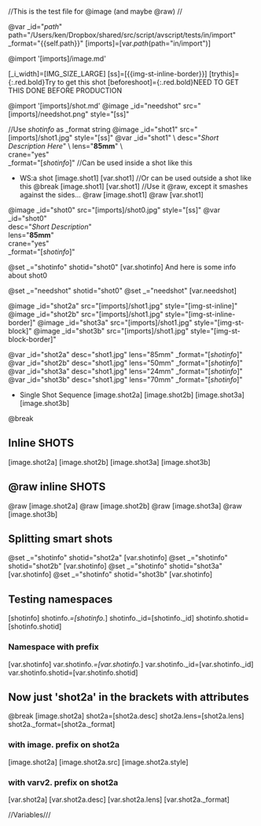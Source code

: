 //This is the test file for @image (and maybe @raw)
//

@var _id="_path_" path="/Users/ken/Dropbox/shared/src/script/avscript/tests/in/import" _format="{{self.path}}"
[imports]=[var._path_(path="in/import")]

@import '[imports]/image.md'

[_i_width]=[IMG_SIZE_LARGE]
[ss]=[{{img-st-inline-border}}]
[trythis]={:.red.bold}Try to get this shot
[beforeshoot]={:.red.bold}NEED TO GET THIS DONE BEFORE PRODUCTION

@import '[imports]/shot.md'
@image _id="needshot" src="[imports]/needshot.png" style="[ss]"

//Use _shotinfo_ as _format string
@image _id="shot1" src="[imports]/shot1.jpg" style="[ss]"
@var _id="shot1" \ 
     desc="*Short Description Here*" \ 
     lens="**85mm**" \   
     crane="yes" \
     _format="[_shotinfo_]"
//Can be used inside a shot like this
- WS:a shot
    [image.shot1]
[var.shot1]
//Or can be used outside a shot like this
@break
[image.shot1]
[var.shot1]
//Use it @raw, except it smashes against the sides...
@raw [image.shot1]
@raw [var.shot1]

@image _id="shot0" src="[imports]/shot0.jpg" style="[ss]"
@var _id="shot0" \
     desc="*Short Description*" \
     lens="**85mm**" \
     crane="yes" \
     _format="[_shotinfo_]"

@set _="shotinfo" shotid="shot0"
[var.shotinfo]
And here is some info about shot0

@set _="needshot" shotid="shot0"
@set _="needshot"
[var.needshot]

@image _id="shot2a" src="[imports]/shot1.jpg" style="[img-st-inline]"
@image _id="shot2b" src="[imports]/shot1.jpg" style="[img-st-inline-border]"
@image _id="shot3a" src="[imports]/shot1.jpg" style="[img-st-block]"
@image _id="shot3b" src="[imports]/shot1.jpg" style="[img-st-block-border]"

@var _id="shot2a" desc="shot1.jpg" lens="85mm" _format="[_shotinfo_]"
@var _id="shot2b" desc="shot1.jpg" lens="50mm" _format="[_shotinfo_]"
@var _id="shot3a" desc="shot1.jpg" lens="24mm" _format="[_shotinfo_]"
@var _id="shot3b" desc="shot1.jpg" lens="70mm" _format="[_shotinfo_]"

- Single Shot Sequence
    [image.shot2a]
    [image.shot2b]
    [image.shot3a]
    [image.shot3b]

@break
## Inline SHOTS
[image.shot2a]
[image.shot2b]
[image.shot3a]
[image.shot3b]

## @raw inline SHOTS

@raw [image.shot2a]
@raw [image.shot2b]
@raw [image.shot3a]
@raw [image.shot3b]

## Splitting smart shots
@set _="shotinfo" shotid="shot2a"
[var.shotinfo]
@set _="shotinfo" shotid="shot2b"
[var.shotinfo]
@set _="shotinfo" shotid="shot3a"
[var.shotinfo]
@set _="shotinfo" shotid="shot3b"
[var.shotinfo]

## Testing namespaces

[shotinfo]
shotinfo._=[shotinfo._]
shotinfo._id=[shotinfo._id]
shotinfo.shotid=[shotinfo.shotid]
### Namespace with prefix
[var.shotinfo]
var.shotinfo._=[var.shotinfo._]
var.shotinfo._id=[var.shotinfo._id]
var.shotinfo.shotid=[var.shotinfo.shotid]

## Now just 'shot2a' in the brackets with attributes
@break
[image.shot2a]
shot2a=[shot2a.desc]
shot2a.lens=[shot2a.lens]
shot2a._format=[shot2a._format]
### with image. prefix on shot2a
[image.shot2a]
[image.shot2a.src]
[image.shot2a.style]
### with varv2. prefix on shot2a
[var.shot2a]
[var.shot2a.desc]
[var.shot2a.lens]
[var.shot2a._format]

//Variables///